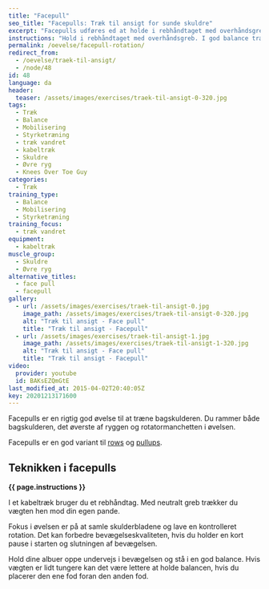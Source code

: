 ```yaml
---
title: "Facepull"
seo_title: "Facepulls: Træk til ansigt for sunde skuldre"
excerpt: "Facepulls udføres ed at holde i rebhåndtaget med overhåndsgreb. I god balance trækker du rebet hen mod dine øjenbryn, mens du holder hovedet og skuldrene i samme position som ved starten."
instructions: "Hold i rebhåndtaget med overhåndsgreb. I god balance trækker du rebet hen mod din egen pande og så langt tilbage som muligt, mens du holder hovedet og skuldrene i samme position som ved starten."
permalink: /oevelse/facepull-rotation/
redirect_from:
  - /oevelse/traek-til-ansigt/
  - /node/48
id: 48
language: da
header:
  teaser: /assets/images/exercises/traek-til-ansigt-0-320.jpg
tags:
  - Træk
  - Balance
  - Mobilisering
  - Styrketræning
  - træk vandret
  - kabeltræk
  - Skuldre
  - Øvre ryg
  - Knees Over Toe Guy
categories:
  - Træk
training_type:
  - Balance
  - Mobilisering
  - Styrketræning
training_focus:
  - træk vandret
equipment:
  - kabeltræk
muscle_group:
  - Skuldre
  - Øvre ryg
alternative_titles:
  - face pull
  - facepull
gallery:
  - url: /assets/images/exercises/traek-til-ansigt-0.jpg
    image_path: /assets/images/exercises/traek-til-ansigt-0-320.jpg
    alt: "Træk til ansigt - Face pull"
    title: "Træk til ansigt - Facepull"
  - url: /assets/images/exercises/traek-til-ansigt-1.jpg
    image_path: /assets/images/exercises/traek-til-ansigt-1-320.jpg
    alt: "Træk til ansigt - Face pull"
    title: "Træk til ansigt - Facepull"
video:
  provider: youtube
  id: BAKsEZQmGtE
last_modified_at: 2015-04-02T20:40:05Z
key: 20201213171600
---
```


Facepulls er en rigtig god øvelse til at træne bagskulderen. Du rammer både bagskulderen, det øverste af ryggen og rotatormanchetten i øvelsen.

Facepulls er en god variant til [rows](/rows/) og [pullups](/chinup-vs-pullup/).

## Teknikken i facepulls

**{{ page.instructions }}**

I et kabeltræk bruger du et rebhåndtag. Med neutralt greb trækker du vægten hen mod din egen pande.

Fokus i øvelsen er på at samle skulderbladene og lave en kontrolleret rotation. Det kan forbedre bevægelseskvaliteten, hvis du holder en kort pause i starten og slutningen af bevægelsen.

Hold dine albuer oppe undervejs i bevægelsen og stå i en god balance. Hvis vægten er lidt tungere kan det være lettere at holde balancen, hvis du placerer den ene fod foran den anden fod.
